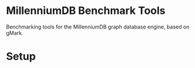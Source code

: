 # MillenniumDB Benchmark Tools
Benchmarking tools for the MillenniumDB graph database engine, based on gMark.

# Setup
